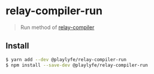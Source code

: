 # relay-compiler-run

> Run method of [relay-compiler](https://github.com/facebook/relay/tree/v1.7.0/packages/relay-compiler)

## Install

```sh
$ yarn add --dev @playlyfe/relay-compiler-run
$ npm install --save-dev @playlyfe/relay-compiler-run
```